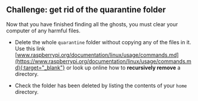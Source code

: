 ## Challenge: get rid of the quarantine folder

Now that you have finished finding all the ghosts, you must clear your computer of any harmful files.

+ Delete the whole `quarantine` folder without copying any of the files in it. Use this link [www.raspberrypi.org/documentation/linux/usage/commands.md](https://www.raspberrypi.org/documentation/linux/usage/commands.md){:target="_blank"} or look up online how to **recursively remove** a directory.

+ Check the folder has been deleted by listing the contents of your `home` directory.
